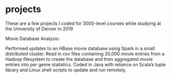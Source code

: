 # projects
These are a few projects I coded for 3000-level courses while studying at the University of Denver in 2019

Movie Database Analysis:

Performed updates to an HBase movie database using Spark in a small distributed cluster. Read in csv files containing 20,000 movie entries from a Hadoop filesystem to create the database and then aggregated movie entries into per genre statistics. Coded in Java with reliance on Scala’s tuple library and Linux shell scripts to update and run remotely.  

